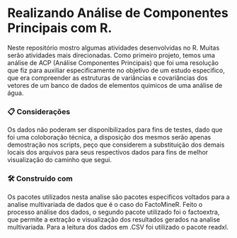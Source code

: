 # Realizando Análise de Componentes Principais com R.

Neste repositório mostro algumas atividades desenvolvidas no R. Muitas serão atividades mais direcionadas.
Como primeiro projeto, temos uma análise de ACP (Análise Componentes Principais) que foi uma resolução que fiz para auxiliar especificamente no objetivo de um estudo especifico, que era compreender as estruturas de variâncias e covariâncias dos vetores de um banco de dados de elementos quimicos de uma análise de água.

###  📋  Considerações

Os dados não poderam ser disponibilizados para fins de testes, dado que foi uma coloboração técnica, a disposição dos mesmos serão apenas demostração nos scripts, peço que considerem a substituição dos demais locais dos arquivos para seus respectivos dados para fins de melhor visualização do caminho que segui.

### 🛠️ Construído com
 
 Os pacotes utilizados nesta analise são pacotes especificos voltados para a analise multivariada de dados que é o caso do FactoMineR. Feito o processo análise dos dados, o segundo pacote utilizado foi o factoextra, que permite a extração e visualização dos resultados gerados na analise multivariada. Para a leitura dos dados em .CSV foi utilizado o pacote readxl.

